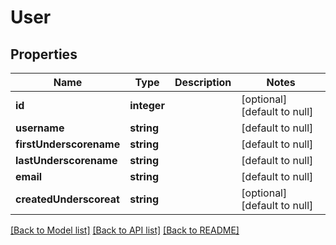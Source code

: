 # User

## Properties
Name | Type | Description | Notes
------------ | ------------- | ------------- | -------------
**id** | **integer** |  | [optional] [default to null]
**username** | **string** |  | [default to null]
**firstUnderscorename** | **string** |  | [default to null]
**lastUnderscorename** | **string** |  | [default to null]
**email** | **string** |  | [default to null]
**createdUnderscoreat** | **string** |  | [optional] [default to null]

[[Back to Model list]](../README.md#documentation-for-models) [[Back to API list]](../README.md#documentation-for-api-endpoints) [[Back to README]](../README.md)



